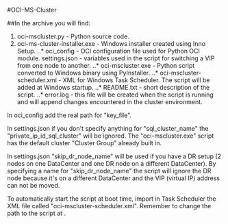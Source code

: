 #OCI-MS-Cluster

##In the archive you will find:

1. oci-mscluster.py - Python source code.
2. oci-ms-cluster-installer.exe - Windows installer created using Inno Setup.
..* oci_config - OCI configuration file used for Python OCI module.
settings.json - variables used in the script for switching a VIP from one node to another.
..* oci-mscluster.exe - Python script converted to Windows binary using PyInstaller.
..* oci-mscluster-scheduler.xml - XML for Windows Task Scheduler. The script will be added at Windows startup.
..* README.txt - short description of the script.
..* error.log - this file will be created when the script is running and will append changes encountered in the cluster environment.

In oci_config add the real path for "key_file".

In settings.json if you don't specify anything for "sql_cluster_name" the "private_ip_id_sql_cluster" will be ignored. The "oci-mscluster.exe" script has the default cluster "Cluster Group" already built in.

In settings.json "skip_dr_node_name" will be used if you have a DR setup (2 nodes on one DataCenter and one DR node on a different DataCenter). By specifying a name for "skip_dr_node_name" the script will ignore the DR node because it's on a different DataCenter and the VIP (virtual IP) address can not be moved.

To automatically start the script at boot time, import in Task Scheduler the XML file called "oci-mscluster-scheduler.xml". Remember to change the path to the script at <Command></Command>.